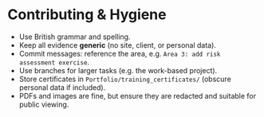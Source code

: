 # Contributing & Hygiene

- Use British grammar and spelling.
- Keep all evidence **generic** (no site, client, or personal data).
- Commit messages: reference the area, e.g. `Area 3: add risk assessment exercise`.
- Use branches for larger tasks (e.g. the work-based project).
- Store certificates in `Portfolio/training_certificates/` (obscure personal data if included).
- PDFs and images are fine, but ensure they are redacted and suitable for public viewing.
